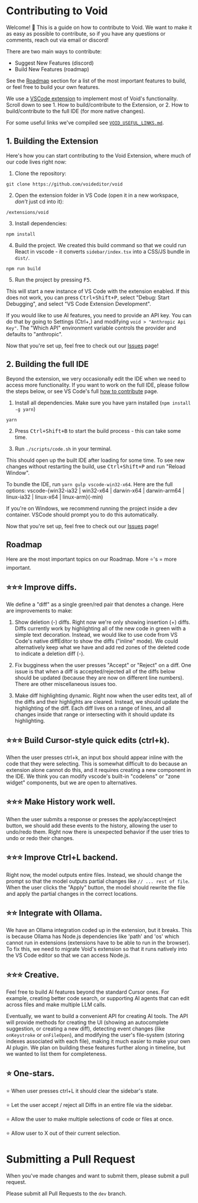 
# Contributing to Void

Welcome! 👋 This is a guide on how to contribute to Void. We want to make it as easy as possible to contribute, so if you have any questions or comments, reach out via email or discord!

There are two main ways to contribute:

- Suggest New Features (discord)
- Build New Features (roadmap)


See the [Roadmap](#roadmap) section for a list of the most important features to build, or feel free to build your own features.

We use a [VSCode extension](https://code.visualstudio.com/api/get-started/your-first-extension) to implement most of Void's functionality.  Scroll down to see 1. How to build/contribute to the Extension, or 2. How to build/contribute to the full IDE (for more native changes).

For some useful links we've compiled see [`VOID_USEFUL_LINKS.md`](https://github.com/voideditor/void/blob/main/VOID_USEFUL_LINKS.md).



## 1. Building the Extension
Here's how you can start contributing to the Void Extension, where much of our code lives right now:

1. Clone the repository:

```
git clone https://github.com/voideditor/void
```

2. Open the extension folder in VS Code (open it in a new workspace, *don't* just cd into it):

```
/extensions/void
```

3. Install dependencies:

```
npm install
```

4. Build the project. We created this build command so that we could run React in vscode - it converts `sidebar/index.tsx` into a CSS/JS bundle in `dist/`.

```
npm run build
```

5. Run the project by pressing <kbd>F5</kbd>.

This will start a new instance of VS Code with the extension enabled. If this does not work, you can press <kbd>Ctrl+Shift+P</kbd>, select "Debug: Start Debugging", and select "VS Code Extension Development".

If you would like to use AI features, you need to provide an API key. You can do that by going to Settings (Ctrl+,) and modifying `void > "Anthropic Api Key"`. The "Which API" environment variable controls the provider and defaults to "anthropic".

Now that you're set up, feel free to check out our [Issues](https://github.com/voideditor/void/issues) page!

## 2. Building the full IDE

Beyond the extension, we very occasionally edit the IDE when we need to access more functionality. If you want to work on the full IDE, please follow the steps below, or see VS Code's full [how to contribute](https://github.com/microsoft/vscode/wiki/How-to-Contribute) page.


1. Install all dependencies. Make sure you have yarn installed (`npm install -g yarn`)
```
yarn
```

2. Press <kbd>Ctrl+Shift+B</kbd> to start the build process - this can take some time.

3. Run `./scripts/code.sh` in your terminal.

This should open up the built IDE after loading for some time. To see new changes without restarting the build, use <kbd>Ctrl+Shift+P</kbd> and run "Reload Window".

To bundle the IDE, run `yarn gulp vscode-win32-x64`. Here are the full options: vscode-{win32-ia32 | win32-x64 | darwin-x64 | darwin-arm64 | linux-ia32 | linux-x64 | linux-arm}(-min)

If you're on Windows, we recommend running the project inside a dev container. VSCode should prompt you to do this automatically.

Now that you're set up, feel free to check out our [Issues](https://github.com/voideditor/void/issues) page!

## Roadmap

Here are the most important topics on our Roadmap. More ⭐'s = more important.






## ⭐⭐⭐ Improve diffs.

We define a "diff" as a single green/red pair that denotes a change. Here are improvements to make:

1. Show deletion (-) diffs. Right now we're only showing insertion (+) diffs. Diffs currently work by highlighting all of the new code in green with a simple text decoration. Instead, we would like to use code from VS Code's native diffEditor to show the diffs ("inline" mode). We could alternatively keep what we have and add red zones of the deleted code to indicate a deletion diff (-).

2. Fix bugginess when the user presses "Accept" or "Reject" on a diff. One issue is that when a diff is accepted/rejected all of the diffs below should be updated (because they are now on different line numbers). There are other miscellaneous issues too.

3. Make diff highlighting dynamic. Right now when the user edits text, all of the diffs and their highlights are cleared. Instead, we should update the highlighting of the diff. Each diff lives on a range of lines, and all changes inside that range or intersecting with it should update its highlighting.


## ⭐⭐⭐ Build Cursor-style quick edits (ctrl+k).

When the user presses ctrl+k, an input box should appear inline with the code that they were selecting. This is somewhat difficult to do because an extension alone cannot do this, and it requires creating a new component in the IDE. We think you can modify vscode's built-in "codelens" or "zone widget" components, but we are open to alternatives.

## ⭐⭐⭐ Make History work well.
When the user submits a response or presses the apply/accept/reject button, we should add these events to the history, allowing the user to undo/redo them. Right now there is unexpected behavior if the user tries to undo or redo their changes.

## ⭐⭐⭐ Improve Ctrl+L backend.

Right now, the model outputs entire files. Instead, we should change the prompt so that the model outputs partial changes like `// ... rest of file`. When the user clicks the "Apply" button, the model should rewrite the file and apply the partial changes in the correct locations.

## ⭐⭐ Integrate with Ollama.

We have an Ollama integration coded up in the extension, but it breaks. This is because Ollama has Node.js dependencies like 'path' and 'os' which cannot run in extensions (extensions have to be able to run in the browser). To fix this, we need to migrate Void's extension so that it runs natively into the VS Code editor so that we can access Node.js.

## ⭐⭐⭐ Creative.

Feel free to build AI features beyond the standard Cursor ones. For example, creating better code search, or supporting AI agents that can edit across files and make multiple LLM calls.

Eventually, we want to build a convenient API for creating AI tools. The API will provide methods for creating the UI (showing an autocomplete suggestion, or creating a new diff), detecting event changes (like `onKeystroke` or `onFileOpen`), and modifying the user's file-system (storing indexes associated with each file), making it much easier to make your own AI plugin. We plan on building these features further along in timeline, but we wanted to list them for completeness.


## ⭐ One-stars.

⭐ When user presses ctrl+L it should clear the sidebar's state.

⭐ Let the user accept / reject all Diffs in an entire file via the sidebar.

⭐ Allow the user to make multiple selections of code or files at once.

⭐ Allow user to X out of their current selection.

# Submitting a Pull Request

When you've made changes and want to submit them, please submit a pull request.

Please submit all Pull Requests to the `dev` branch.

























<!--

TODO we should probably just delete all this... :


### Design principles

- Least amount of eye movement necessary; if user presses submit, show them the message where they submitted


### Ctrl+L (chat)




### Ctrl+K (inline edits)

- Create a new input box that takes in the user's description.

- Make it appear above each.

- The input box should appear directly above the code selection - this requires using a Zone widget.


### Core

- Migrate the Void extension to live natively in VS Code. There's initial work here at `void.contribution.ts`.

- Allow access to the VS Code extension marketplace.

- Re-write the whole file when the user clicks "Apply" and show a gray progress indicator in the BG.



### Diffs

"Diffs" are the inline green/red highlights you see to approve or reject a change.

- Diffs are not responsive to edits right now. To make them responsive, we need to update all Diffs' ranges every time there's a change.

- Right now Diffs are only shown in green as a simple text decoration. We'd like to have them work better by using code from VS Code's native diffEditor ("inline" mode).

- **Events:** On many types of events, we should reject all the current Diffs (user submits a new chat message, clicks Apply, etc).






### Ollama

- Ollama doesn't work now because its JS library depends on Node.js and uses imports like 'path', 'os', while extensions must be able to run in the browser. When we migrate the extension into the VS Code codebase, we'll be able to access Node.js and will uncomment the Ollama integration.

### Greptile

- Ideally we'd auto-detect -->
